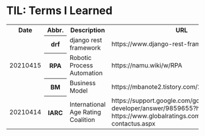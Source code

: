 # TIL: Terms I Learned

<table>
  <tr>
    <th>Date</th><th>Abbr.</th><th>Description</th><th>URL</th>
  </tr>

  <tr>
    <td rowspan="3">20210415</td>
    <th>drf</th>
    <td>django rest framework</td>
    <td>https://www.django-rest-framework.org/</td>
  </tr>
  <tr>
    <th>RPA</th>
    <td>Robotic Process Automation</td>
    <td>https://namu.wiki/w/RPA</td>
  </tr>
  <tr>
    <th>BM</th>
    <td>Business Model</td>
    <td>https://mbanote2.tistory.com/24</td>
  </tr>

  <tr>
    <td>20210414</td>
    <th>IARC</th>
    <td>International Age Rating Coalition</td>
    <td>
      https://support.google.com/googleplay/android-developer/answer/9859655?hl=ko
      https://www.globalratings.com/developer-contactus.aspx
    </td>
  </tr>

</table>
